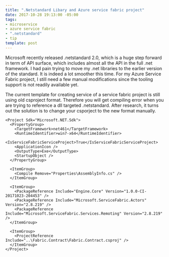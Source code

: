 ```yaml
---
title: ".Netstandard Libary and Azure service fabric project"
date: 2017-10-28 19:13:00 -05:00
tags:
- microservice
- azure service fabric
- ".netstandard"
- tip
template: post
---
```


Microsoft recently released .netstandard 2.0, which is a huge step forward in term of API surface, which includes almost all the API in the full .net framework. I had pain trying to move my .net libraries to the earlier version of the standard. It is indeed a lot smoother this time. For my Azure Service Fabric project, I still need a few manual modifications since the tooling support is not readily available yet.

<!--more-->

The current template for creating service of a service fabric project is still using old csproject format. Therefore you will get compiling error when you are trying to reference a dll targeted .netstandard. After research, it turns out the solution is to change your csporject to the new format manually.

~~~
<Project Sdk="Microsoft.NET.Sdk">
  <PropertyGroup>
    <TargetFramework>net461</TargetFramework>
    <RuntimeIdentifier>win7-x64</RuntimeIdentifier>
    <IsServiceFabricServiceProject>True</IsServiceFabricServiceProject>
    <ApplicationIcon />
    <OutputType>Exe</OutputType>
    <StartupObject />
  </PropertyGroup>

  <ItemGroup>
    <Compile Remove="Properties\AssemblyInfo.cs" />
  </ItemGroup>

  <ItemGroup>
    <PackageReference Include="Engine.Core" Version="1.0.0-CI-20171023-204453" />
    <PackageReference Include="Microsoft.ServiceFabric.Actors" Version="2.8.219" />
    <PackageReference Include="Microsoft.ServiceFabric.Services.Remoting" Version="2.8.219" />
  </ItemGroup>

  <ItemGroup>
    <ProjectReference Include="..\Fabric.Contract\Fabric.Contract.csproj" />
  </ItemGroup>
</Project>
~~~